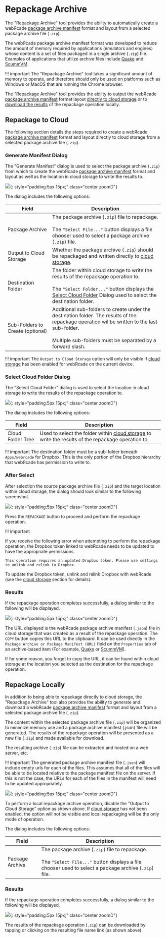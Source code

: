 # Repackage Archive

The "Repackage Archive" tool provides the ability to automatically create a
webЯcade [package archive manifest](../../advanced/archive-manifests.md) format and layout
from a selected package archive file (`.zip`).

The webЯcade package archive manifest format was developed to reduce the amount of memory required
by applications (emulators and engines) whose content is a set of files packaged in a
single archive (`.zip`) file. Examples of applications that utilize archive files include
[Quake](../../../apps/engines/quake/) and [ScummVM](../../../apps/engines/scummvm/).

!!! important
    The "Repackage Archive" tool takes a significant amount of memory to operate, and therefore
    should only be used on platforms such as Windows or MacOS that are running the Chrome browser.

The "Repackage Archive" tool provides the ability to output the webЯcade [package archive manifest](../../advanced/archive-manifests.md) format layout [directly to cloud storage](#repackage-to-cloud) or to [download the results](#repackage-locally) of the repackage operation locally.

## Repackage to Cloud

The following section details the steps required to create a
webЯcade [package archive manifest](../../advanced/archive-manifests.md) format and layout directly to cloud storage
from a selected package archive file (`.zip`).

### Generate Manifest Dialog

The "Generate Manifest" dialog is used to select the package archive (`.zip`) from which to create the
webЯcade [package archive manifest](../../advanced/archive-manifests.md) format and layout as well as the location
in cloud storage to write the results to.

![](../../assets/images/editor/tools/repackage-archive/dialog.png){: style="padding:5px 15px;" class="center zoomD"}

The dialog includes the following options:

| __Field__ | __Description__ |
| --- | --- |
| Package Archive | The package archive (`.zip`) file to repackage.<br/><br/>The `"Select File..."` button displays a file chooser used to select a package archive (`.zip`) file.  |
| Output to Cloud Storage | Whether the package archive (`.zip`) should be repackaged and written directly to [cloud storage](../../storage/index.md).  |
| Destination Folder | The folder within cloud storage to write the results of the repackage operation to.<br/><br/>The `"Select Folder..."` button displays the [Select Cloud Folder](#select-cloud-folder-dialog) Dialog used to select the destination folder. |
| Sub-Folders to Create (optional) | Additional sub-folders to create under the destination folder. The results of the repackage operation wil be written to the last sub-folder.<br/><br/>Multiple sub-folders must be separated by a forward slash.  |

!!! important
    The `Output to Cloud Storage` option will only be visible if [cloud storage](../../../storage/) has been enabled
    for webЯcade on the current device.

### Select Cloud Folder Dialog

The "Select Cloud Folder" dialog is used to select the location in cloud storage to write the results
of the repackage operation to.

![](../../assets/images/editor/tools/repackage-archive/select-cloud-folder.png){: style="padding:5px 15px;" class="center zoomD"}

The dialog includes the following options:

| __Field__ | __Description__ |
| --- | --- |
| Cloud Folder Tree | Used to select the folder within [cloud storage](../../storage/index.md) to write the results of the repackage operation to.  |

!!! important
    The destination folder must be a sub-folder beneath `Apps/webrcade` for Dropbox. This is the only portion
    of the Dropbox hierarchy that webЯcade has permission to write to.

### After Select

After selection the source package archive file (`.zip`) and the target location within cloud storage, the dialog should look similar to the following screenshot.

![](../../assets/images/editor/tools/repackage-archive/after-select.png){: style="padding:5px 15px;" class="center zoomD"}

Press the `REPACKAGE` button to proceed and perform the repackage operation.

!!! important
    <p>
    If you receive the following error when attempting to perform the repackage operation, the
    Dropbox token linked to webRcade needs to be updated to have the appropriate permissions.
    </p>
    <p>
    ```
    This operation requires an updated Dropbox token.
    Please use settings to unlink and relink to Dropbox.
    ```
    </p>
    <p>
    To update the Dropbox token, unlink and relink Dropbox with webRcade (see the [cloud storage](../../../storage)
    section for details).
    </p>

### Results

If the repackage operation completes successfully, a dialog similar to the following will be displayed.

![](../../assets/images/editor/tools/repackage-archive/result-url.png){: style="padding:5px 15px;" class="center zoomD"}

The URL displayed is the webЯcade package archive manifest (`.json`) file in cloud storage that was created as a
result of the repackage operation. The `COPY` button copies this URL to the clipboard. It can be used
directly in the `Package Archive or Package Manifest (URL)` field on the `Properties` tab of an archive-based
item (For example, [Quake](../../../apps/engines/quake/) or [ScummVM](../../../apps/engines/scummvm/)).

If for some reason, you forget to copy the URL, it can be found within cloud storage at the location you
selected as the destination for the repackage operation.

## Repackage Locally

In addition to being able to repackage directly to cloud storage, the "Repackage Archive" tool also provides the ability to generate and download a webЯcade [package archive manifest](../../advanced/archive-manifests.md) format and layout from a selected package archive file (`.zip`).

The content within the selected package archive file (`.zip`) will be organized to minimize memory use and a package archive manifest (.json) file will be generated. The results of the repackage operation will be presented as a new file (`.zip`) and made available for download.

The resulting archive (`.zip`) file can be extracted and hosted on a web server, etc.

!!! important
    The generated package archive manifest file (`.json`) will include empty
    urls for each of the files. This assumes that all of the files will be able to be located relative to the package manifest file on the server. If this is not the case, the URLs for each of the files in the manifest will need to be updated appropriately.

![](../../assets/images/editor/tools/repackage-archive/dialog-no-cloud.png){: style="padding:5px 15px;" class="center zoomD"}

To perform a local repackage archive operation, disable the "Output to Cloud Storage" option as shown above. If [cloud storage](../../../storage/) has not been enabled, the option will not be visible and local repackaging will be the only mode of operation.

The dialog includes the following options:

| __Field__ | __Description__ |
| --- | --- |
| Package Archive | The package archive (`.zip`) file to repackage.<br/><br/>The `"Select File..."` button displays a file chooser used to select a package archive (`.zip`) file.  |

### Results

If the repackage operation completes successfully, a dialog similar to the following will be displayed.

![](../../assets/images/editor/tools/repackage-archive/result-url-no-cloud.png){: style="padding:5px 15px;" class="center zoomD"}

The results of the repackage operation (`.zip`) can be downloaded
by tapping or clicking on the resulting file name link (as shown above).


